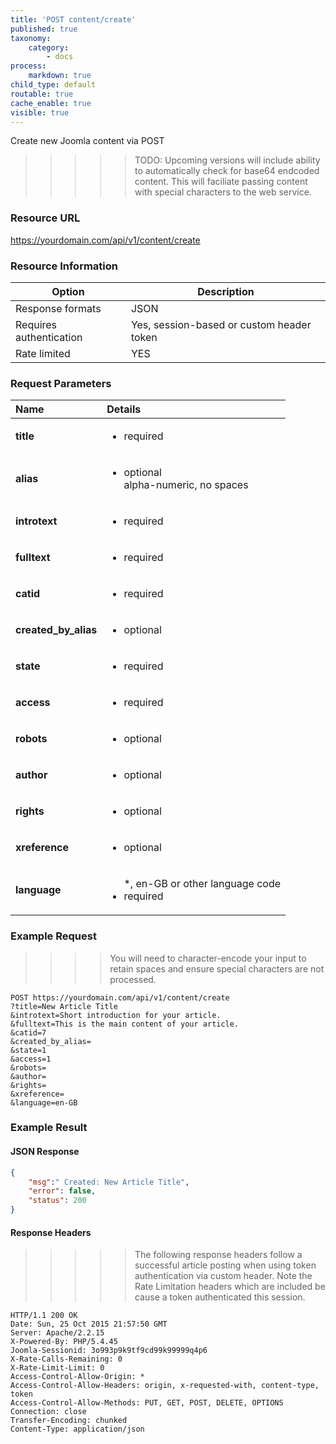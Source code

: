 ```yaml
---
title: 'POST content/create'
published: true
taxonomy:
    category:
        - docs
process:
    markdown: true
child_type: default
routable: true
cache_enable: true
visible: true
---
```


Create new Joomla content via POST

>>>>> TODO: Upcoming versions will include ability to automatically check for base64 endcoded content. This will faciliate passing content with special characters to the web service.

### Resource URL
https://yourdomain.com/api/v1/content/create

### Resource Information

| Option | Description |
| ------ | ----------- |
| Response formats   | JSON |
| Requires authentication | Yes, session-based or custom header token |
| Rate limited    | YES |

### Request Parameters

|  Name  |  Details  |  
|  :-----          |  :-----          |
|  **title** | <ul><li>required</li></ul> |
|  **alias** | <ul><li>optional</li>alpha-numeric, no spaces</ul> |
|  **introtext** | <ul><li>required</li></ul> |
|  **fulltext** | <ul><li>required</li></ul> |
|  **catid** | <ul><li>required</li></ul> |
|  **created_by_alias** | <ul><li>optional</li></ul> |
|  **state** | <ul><li>required</li></ul> |
|  **access** | <ul><li>required</li></ul> |
|  **robots** | <ul><li>optional</li></ul> |
|  **author** | <ul><li>optional</li></ul> |
|  **rights** | <ul><li>optional</li></ul> |
|  **xreference** | <ul><li>optional</li></ul> |
|  **language** | <ul>*, en-GB or other language code<li>required</li></ul> |



### Example Request

>>>> You will need to character-encode your input to retain spaces and ensure special characters are not processed.

```
POST https://yourdomain.com/api/v1/content/create
?title=New Article Title
&introtext=Short introduction for your article.
&fulltext=This is the main content of your article.
&catid=7
&created_by_alias=
&state=1
&access=1
&robots=
&author=
&rights=
&xreference=
&language=en-GB
```

### Example Result

#### JSON Response

```json
{
	"msg":" Created: New Article Title",
	"error": false, 
	"status": 200
}
```
#### Response Headers

>>>>> The following response headers follow a successful article posting when using token authentication via custom header. Note the Rate Limitation headers which are included be cause a token authenticated this session.

```
HTTP/1.1 200 OK
Date: Sun, 25 Oct 2015 21:57:50 GMT
Server: Apache/2.2.15
X-Powered-By: PHP/5.4.45
Joomla-Sessionid: 3o993p9k9tf9cd99k99999q4p6
X-Rate-Calls-Remaining: 0
X-Rate-Limit-Limit: 0
Access-Control-Allow-Origin: *
Access-Control-Allow-Headers: origin, x-requested-with, content-type, token
Access-Control-Allow-Methods: PUT, GET, POST, DELETE, OPTIONS
Connection: close
Transfer-Encoding: chunked
Content-Type: application/json
```